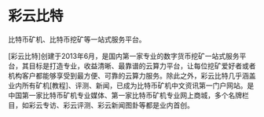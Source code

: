 # 彩云比特

比特币矿机、比特币挖矿等一站式服务平台。

[彩云比特]创建于2013年6月，是国内第一家专业的数字货币挖矿一站式服务平台，其目标是打造专业，收益清晰、最靠谱的云算力平台，让每位挖矿爱好者或者机构客户都能够享受到最方便、可靠的云算力服务。除此之外，彩云比特几乎涵盖业内所有矿机[教程]、评测、新闻，已成为比特币矿机中文资讯第一门户网站。是中国第一家比特币矿机专业媒体、第一家比特币矿机专业网上商城，多个名牌栏目，如彩云专访、彩云评测、彩云新闻图卦等都是业内首创。



